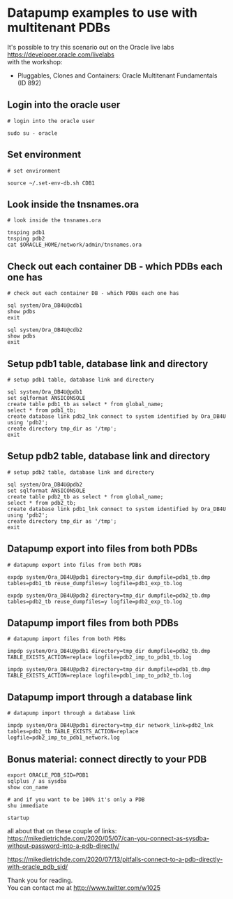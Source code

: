 # Datapump examples to use with multitenant PDBs

It's possible to try this scenario out on the Oracle live labs  
https://developer.oracle.com/livelabs   
with the workshop:
* Pluggables, Clones and Containers: Oracle Multitenant Fundamentals
(ID 892)

  

## Login into the oracle user
```
# login into the oracle user

sudo su - oracle
```

## Set environment
```
# set environment

source ~/.set-env-db.sh CDB1
```

## Look inside the tnsnames.ora
```
# look inside the tnsnames.ora

tnsping pdb1
tnsping pdb2
cat $ORACLE_HOME/network/admin/tnsnames.ora
```
  
## Check out each container DB - which PDBs each one has

```
# check out each container DB - which PDBs each one has

sql system/Ora_DB4U@cdb1
show pdbs
exit

sql system/Ora_DB4U@cdb2
show pdbs
exit

```


## Setup pdb1 table, database link and directory 
```
# setup pdb1 table, database link and directory

sql system/Ora_DB4U@pdb1
set sqlformat ANSICONSOLE
create table pdb1_tb as select * from global_name;
select * from pdb1_tb;
create database link pdb2_lnk connect to system identified by Ora_DB4U using 'pdb2';
create directory tmp_dir as '/tmp';
exit

```

## Setup pdb2 table, database link and directory
```
# setup pdb2 table, database link and directory

sql system/Ora_DB4U@pdb2
set sqlformat ANSICONSOLE
create table pdb2_tb as select * from global_name;
select * from pdb2_tb;
create database link pdb1_lnk connect to system identified by Ora_DB4U using 'pdb2';
create directory tmp_dir as '/tmp';
exit 

```

## Datapump export into files from both PDBs
```
# datapump export into files from both PDBs

expdp system/Ora_DB4U@pdb1 directory=tmp_dir dumpfile=pdb1_tb.dmp tables=pdb1_tb reuse_dumpfiles=y logfile=pdb1_exp_tb.log

expdp system/Ora_DB4U@pdb2 directory=tmp_dir dumpfile=pdb2_tb.dmp tables=pdb2_tb reuse_dumpfiles=y logfile=pdb2_exp_tb.log

```

## Datapump import files from both PDBs
```
# datapump import files from both PDBs

impdp system/Ora_DB4U@pdb1 directory=tmp_dir dumpfile=pdb2_tb.dmp TABLE_EXISTS_ACTION=replace logfile=pdb2_imp_to_pdb1_tb.log

impdp system/Ora_DB4U@pdb2 directory=tmp_dir dumpfile=pdb1_tb.dmp TABLE_EXISTS_ACTION=replace logfile=pdb1_imp_to_pdb2_tb.log

```

## Datapump import through a database link
```
# datapump import through a database link

impdp system/Ora_DB4U@pdb1 directory=tmp_dir network_link=pdb2_lnk tables=pdb2_tb TABLE_EXISTS_ACTION=replace logfile=pdb2_imp_to_pdb1_network.log

```

## Bonus material: connect directly to your PDB
```
export ORACLE_PDB_SID=PDB1
sqlplus / as sysdba
show con_name

# and if you want to be 100% it's only a PDB
shu immediate

startup

```
all about that on these couple of links:
https://mikedietrichde.com/2020/05/07/can-you-connect-as-sysdba-without-password-into-a-pdb-directly/   
  
https://mikedietrichde.com/2020/07/13/pitfalls-connect-to-a-pdb-directly-with-oracle_pdb_sid/  
  

Thank you for reading.  
You can contact me at http://www.twitter.com/w1025
  
    

